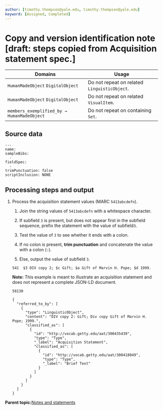 ```yaml
---
author: [timothy.thompson@yale.edu, timothy.thompson@yale.edu]
keyword: [Assigned, Completed]
---
```


# Copy and version identification note \[draft: steps copied from Acquisition statement spec.\]

|Domains|Usage|
|-------|-----|
|`HumanMadeObject` `DigitalObject`|Do not repeat on related `LinguisticObject`.|
|`HumanMadeObject` `DigitalObject`|Do not repeat on related `VisualItem`.|
|`members_exemplified_by → HumanMadeObject`|Do not repeat on containing `Set`.|

## Source data

```
---
name: 
sampleBibs:
  - 
fieldSpec:
  - 
trimPunctuation: false
scriptInclusion: NONE
```

## Processing steps and output

1.  Process the acquisition statement values \(MARC `5413abcdefn`\).

    1.  Join the string values of `5413abcdefn` with a whitespace character.

    2.  If subfield `3` is present, but does not appear first in the subfield sequence, prefix the statement with the value of subfield`3`.

    3.  Test the value of `3` to see whether it ends with a colon.

    4.  If no colon is present, **trim punctuation** and concatenate the value with a colon \(`:`\).

    5.  Else, output the value of subfield `3`.

    ```
    541  $3 DIV copy 2; $c Gift; $a Gift of Marvin H. Pope; $d 1999.
    ```

    **Note:** This example is meant to illustrate an acquisition statement and does not represent a complete JSON-LD document.

    `58130`

    ```
    {
      "referred_to_by": [
        {
          "type": "LinguisticObject",
          "content": "DIV copy 2: Gift; Div copy Gift of Marvin H. Pope; 1999.",
          "classified_as": [
            {
              "id": "http://vocab.getty.edu/aat/300435439",
              "type": "Type",
              "_label": "Acquisition Statement",
              "classified_as": [
                {
                  "id": "http://vocab.getty.edu/aat/300418049",
                  "type": "Type",
                  "_label": "Brief Text"
                }
              ]
            }
          ]
        }
      ]
    }
    ```


**Parent topic:**[Notes and statements](../../concepts/notes_and_statements.md)

